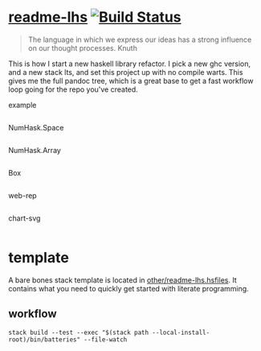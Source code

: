 [readme-lhs](https://tonyday567.github.io/readme-lhs/index.html) [![Build Status](https://travis-ci.org/tonyday567/readme-lhs.svg)](https://travis-ci.org/tonyday567/readme-lhs)
================================================================================================================================================================================

<blockquote cite>
The language in which we express our ideas has a strong influence on our
thought processes. Knuth
</blockquote>

This is how I start a new haskell library refactor. I pick a new ghc version, and a new stack lts, and set this project up with no compile warts.  This gives me the full pandoc tree, which is a great base to get a fast workflow loop going for the repo you've created.


example

``` {.output .example}
```

NumHask.Space

``` {.output .NumHask.Space}
```

NumHask.Array

``` {.output .NumHask.Array}
```


Box

``` {.output .Box}
```


web-rep

``` {.output .web-rep}
```

chart-svg

``` {.output .chart-svg}
```








template
========

A bare bones stack template is located in
[other/readme-lhs.hsfiles](other/readme-lhs.hsfiles). It contains what
you need to quickly get started with literate programming.

workflow
--------

    stack build --test --exec "$(stack path --local-install-root)/bin/batteries" --file-watch
